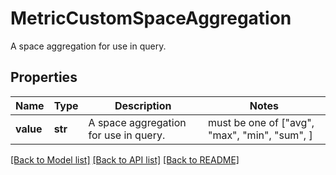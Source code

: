 # MetricCustomSpaceAggregation

A space aggregation for use in query.

## Properties

| Name      | Type    | Description                           | Notes                                         |
| --------- | ------- | ------------------------------------- | --------------------------------------------- |
| **value** | **str** | A space aggregation for use in query. | must be one of ["avg", "max", "min", "sum", ] |

[[Back to Model list]](README.md#documentation-for-models) [[Back to API list]](README.md#documentation-for-api-endpoints) [[Back to README]](README.md)
